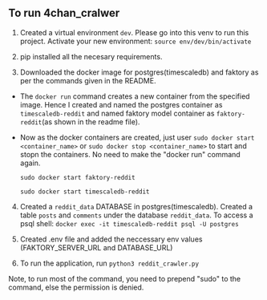 ## To run 4chan_cralwer
  1. Created a virtual environment `dev`. Please go into this venv to run this project.
  Activate your new environment: `source env/dev/bin/activate`

  2. pip installed all the necesary requirements.

  3. Downloaded the docker image for postgres(timescaledb) and faktory as per the commands given in the README.
  
  * The `docker run` command creates a new container from the specified image. Hence I created and named the postgres container as `timescaledb-reddit` and named faktory model container as `faktory-reddit`(as shown in the readme file).
  
  * Now as the docker containers are created, just user `sudo docker start <container_name>` or `sudo docker stop <container_name>` to start and stopn the containers. No need to make the "docker run" command again.
      ```
      sudo docker start faktory-reddit

      sudo docker start timescaledb-reddit
      ```

  4. Created a `reddit_data` DATABASE in postgres(timescaledb). Created a table `posts` and `comments` under the database `reddit_data`.
  To access a psql shell: `docker exec -it timescaledb-reddit psql -U postgres`

  5. Created .env file and added the neccessary env values (FAKTORY_SERVER_URL and DATABASE_URL)

  6. To run the application, run `python3 reddit_crawler.py`

  Note, to run most of the command, you need to prepend "sudo" to the command, else the permission is denied. 